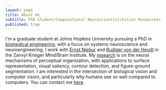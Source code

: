 ```yaml
---
layout: page
title: About me
subtitle: PhD Student/Computational Neuroscientist/Vision Researcher
published: true
---
```


I'm a graduate student at Johns Hopkins University pursuing a PhD in [biomedical engineering](http://www.bme.jhu.edu/), with a focus on systems neuroscience and neuroengineering. I work with [Ernst Niebur](http://www.neuroscience.jhu.edu/research/faculty/62) and [Rudiger von der Heydt](http://neuroscience.jhu.edu/research/faculty/89) in the Zanvyl Krieger Mind/Brain Institute. My [research](https://brianhhu.github.io/research/) is on the neural mechanisms of perceptual organization, with applications to surface representation, visual saliency, contour detection, and figure-ground segmentation. I am interested in the intersection of biological vision and computer vision, and particularly why humans see so well compared to computers. You can contact me [here](mailto:brian.hsiaochuan.hu@gmail.com).
